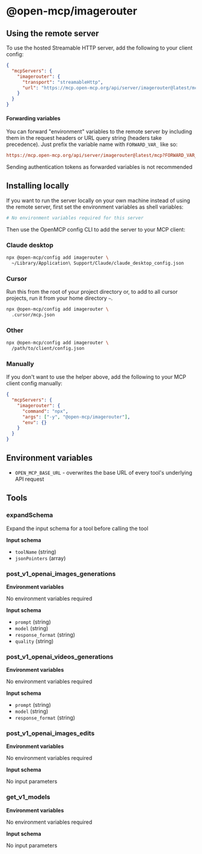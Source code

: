 # @open-mcp/imagerouter

## Using the remote server

To use the hosted Streamable HTTP server, add the following to your client config:

```json
{
  "mcpServers": {
    "imagerouter": {
      "transport": "streamableHttp",
      "url": "https://mcp.open-mcp.org/api/server/imagerouter@latest/mcp"
    }
  }
}
```

#### Forwarding variables

You can forward "environment" variables to the remote server by including them in the request headers or URL query string (headers take precedence). Just prefix the variable name with `FORWARD_VAR_` like so:

```ini
https://mcp.open-mcp.org/api/server/imagerouter@latest/mcp?FORWARD_VAR_OPEN_MCP_BASE_URL=https%3A%2F%2Fapi.example.com
```

<Callout title="Security" type="warn">
  Sending authentication tokens as forwarded variables is not recommended
</Callout>

## Installing locally

If you want to run the server locally on your own machine instead of using the remote server, first set the environment variables as shell variables:

```bash
# No environment variables required for this server
```

Then use the OpenMCP config CLI to add the server to your MCP client:

### Claude desktop

```bash
npx @open-mcp/config add imagerouter \
  ~/Library/Application\ Support/Claude/claude_desktop_config.json
```

### Cursor

Run this from the root of your project directory or, to add to all cursor projects, run it from your home directory `~`.

```bash
npx @open-mcp/config add imagerouter \
  .cursor/mcp.json
```

### Other

```bash
npx @open-mcp/config add imagerouter \
  /path/to/client/config.json
```

### Manually

If you don't want to use the helper above, add the following to your MCP client config manually:

```json
{
  "mcpServers": {
    "imagerouter": {
      "command": "npx",
      "args": ["-y", "@open-mcp/imagerouter"],
      "env": {}
    }
  }
}
```

## Environment variables

- `OPEN_MCP_BASE_URL` - overwrites the base URL of every tool's underlying API request


## Tools

### expandSchema

Expand the input schema for a tool before calling the tool

**Input schema**

- `toolName` (string)
- `jsonPointers` (array)

### post_v1_openai_images_generations

**Environment variables**

No environment variables required

**Input schema**

- `prompt` (string)
- `model` (string)
- `response_format` (string)
- `quality` (string)

### post_v1_openai_videos_generations

**Environment variables**

No environment variables required

**Input schema**

- `prompt` (string)
- `model` (string)
- `response_format` (string)

### post_v1_openai_images_edits

**Environment variables**

No environment variables required

**Input schema**

No input parameters

### get_v1_models

**Environment variables**

No environment variables required

**Input schema**

No input parameters
